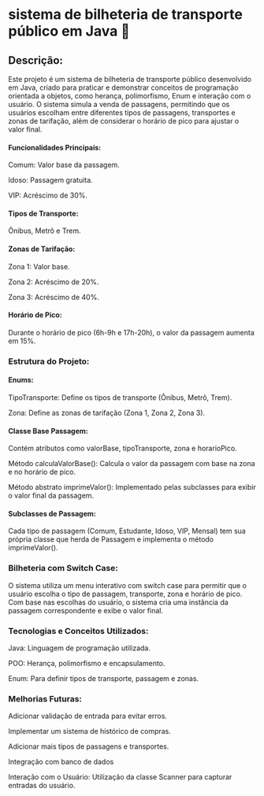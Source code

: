# sistema de bilheteria de transporte público em Java 🚀

## Descrição:
Este projeto é um sistema de bilheteria de transporte público desenvolvido em Java, criado para praticar e demonstrar conceitos de programação orientada a objetos, como herança, polimorfismo, Enum e interação com o usuário. O sistema simula a venda de passagens, permitindo que os usuários escolham entre diferentes tipos de passagens, transportes e zonas de tarifação, além de considerar o horário de pico para ajustar o valor final.

#### Funcionalidades Principais:
Comum: Valor base da passagem.

Idoso: Passagem gratuita.

VIP: Acréscimo de 30%.


#### Tipos de Transporte:
Ônibus, Metrô e Trem.

#### Zonas de Tarifação:

Zona 1: Valor base.

Zona 2: Acréscimo de 20%.

Zona 3: Acréscimo de 40%.

#### Horário de Pico:
Durante o horário de pico (6h-9h e 17h-20h), o valor da passagem aumenta em 15%.

### Estrutura do Projeto:
#### Enums:
TipoTransporte: Define os tipos de transporte (Ônibus, Metrô, Trem).

Zona: Define as zonas de tarifação (Zona 1, Zona 2, Zona 3).

#### Classe Base Passagem:
Contém atributos como valorBase, tipoTransporte, zona e horarioPico.

Método calculaValorBase(): Calcula o valor da passagem com base na zona e no horário de pico.

Método abstrato imprimeValor(): Implementado pelas subclasses para exibir o valor final da passagem.

#### Subclasses de Passagem:

Cada tipo de passagem (Comum, Estudante, Idoso, VIP, Mensal) tem sua própria classe que herda de Passagem e implementa o método imprimeValor().

### Bilheteria com Switch Case:
O sistema utiliza um menu interativo com switch case para permitir que o usuário escolha o tipo de passagem, transporte, zona e horário de pico.
Com base nas escolhas do usuário, o sistema cria uma instância da passagem correspondente e exibe o valor final.

### Tecnologias e Conceitos Utilizados:
Java: Linguagem de programação utilizada.

POO: Herança, polimorfismo e encapsulamento.

Enum: Para definir tipos de transporte, passagem e zonas.

### Melhorias Futuras:
Adicionar validação de entrada para evitar erros.

Implementar um sistema de histórico de compras.

Adicionar mais tipos de passagens e transportes.

Integração com banco de dados


Interação com o Usuário: Utilização da classe Scanner para capturar entradas do usuário.




 
